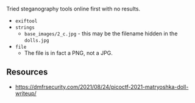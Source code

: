 Tried steganography tools online first with no results.

- `exiftool`
- `strings`
  - `base_images/2_c.jpg` - this may be the filename hidden in the `dolls.jpg`
- `file`
  - The file is in fact a PNG, not a JPG.

## Resources
- https://dmfrsecurity.com/2021/08/24/picoctf-2021-matryoshka-doll-writeup/
